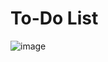 # To-Do List
![image](https://user-images.githubusercontent.com/99766307/172268242-67d0dd96-000a-4d4d-b213-fdf243146774.png)


